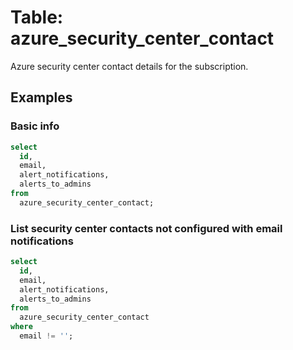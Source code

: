 # Table: azure_security_center_contact

Azure security center contact details for the subscription.

## Examples

### Basic info

```sql
select
  id,
  email,
  alert_notifications,
  alerts_to_admins
from
  azure_security_center_contact;
```

### List security center contacts not configured with email notifications

```sql
select
  id,
  email,
  alert_notifications,
  alerts_to_admins
from
  azure_security_center_contact
where
  email != '';
```
